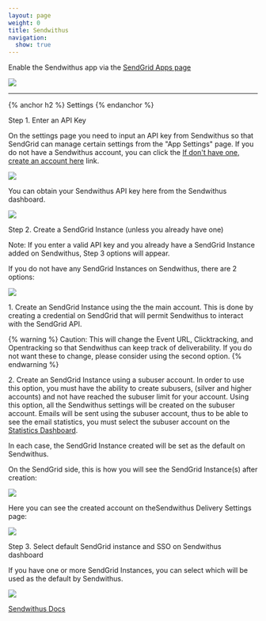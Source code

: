 ```yaml
---
layout: page
weight: 0
title: Sendwithus
navigation:
  show: true
---
```


Enable the Sendwithus app via the [SendGrid Apps page](https://sendgrid.com/app)

![]({{root_url}}/images/sendwithus.png)

* * * * *


{% anchor h2 %}
Settings 
{% endanchor %}

Step 1. Enter an API Key

On the settings page you need to input an API key from Sendwithus so that SendGrid can manage certain settings from the "App Settings" page. If you do not have a Sendwithus account, you can click the [If don't have one, create an account here](https://www.sendwithus.com/partners/sendgrid?campaignid=15785&mbsy=77nv3&src=sendgrid) link.

![]({{root_url}}/images/sendwithus_settings1.png)

You can obtain your Sendwithus API key here from the Sendwithus dashboard.

![]({{root_url}}/images/sendwithus_settings2.png)

Step 2. Create a SendGrid Instance (unless you already have one)

Note: If you enter a valid API key and you already have a SendGrid Instance added on Sendwithus, Step 3 options will appear.

If you do not have any SendGrid Instances on Sendwithus, there are 2 options:

![]({{root_url}}/images/sendwithus_settings3.png)

​1. Create an SendGrid Instance using the the main account. This is done by creating a credential on SendGrid that will permit Sendwithus to interact with the SendGrid API.


{% warning %}
Caution: This will change the Event URL, Clicktracking, and Opentracking so that Sendwithus can keep track of deliverability. If you do not want these to change, please consider using the second option. 
{% endwarning %}

​2. Create an SendGrid Instance using a subuser account. In order to use this option, you must have the ability to create subusers, (silver and higher accounts) and not have reached the subuser limit for your account. Using this option, all the Sendwithus settings will be created on the subuser account. Emails will be sent using the subuser account, thus to be able to see the email statistics, you must select the subuser account on the [Statistics Dashboard](https://sendgrid.com/statistics%20).

In each case, the SendGrid Instance created will be set as the default on Sendwithus.

On the SendGrid side, this is how you will see the SendGrid Instance(s) after creation:

![]({{root_url}}/images/sendwithus_settings4.png)

Here you can see the created account on theSendwithus Delivery Settings page:

![]({{root_url}}/images/sendwithus_settings5.png)

Step 3. Select default SendGrid instance and SSO on Sendwithus dashboard

If you have one or more SendGrid Instances, you can select which will be used as the default by Sendwithus.

![]({{root_url}}/images/sendwithus_settings6.png)

[Sendwithus Docs](https://www.sendwithus.com/docs%20)
